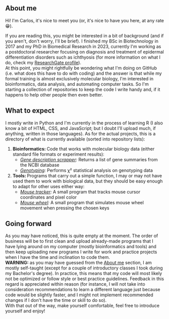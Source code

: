 ## About me
<p id="About me">
  Hi! I'm Carlos, it's nice to meet you (or, it's nice to have you here, at any rate 😁).
</p>
<p>
  If you are reading this, you might be interested in a bit of background (and if you aren't, don't worry, I'll be brief). I finished my BSc in Biotechnology in 2017 and my PhD in Biomedical Research in 2023, currently I'm working as a postdoctoral researcher focusing on diagnosis and treatment of epidermal differentiation disorders such as ichthyosis (for more information on what I do, check my <a href="https://www.researchgate.net/profile/Carlos-Gutierrez-Cerrajero">ResearchGate profile</a>).<br>
  At this point, you might rightfully be wondering what I'm doing on GitHub (i.e. what does this have to do with coding) and the answer is that while my formal training is almost exclusively molecular biology, I'm interested in bioinformatics, data analysis, and automating computer tasks. So I'm starting a collection of repositories to keep the code I write handy and, if it happens to help other people then even better.
</p>

## What to expect
<p id="What to expect">
  I mostly write in Python and I'm currently in the process of learning R (I also know a bit of HTML, CSS, and JavaScript; but I doubt I'll upload much, if anything, written in those languages). As for the actual projects, this is a directory of what is currently available (sorted into repository lists):<br>
  <ol>
    <li>
      <b>Bioinformatics: </b>Code that works with molecular biology data (either standard file formats or experiment results):
      <ul>
        <li><i><a href="https://github.com/Carlos-Gutierrez-Cerrajero/Gene-description-scrapper">Gene description scrapper</a>:</i> Returns a list of gene summaries from the NCBI database</li>
        <li><i><a href="https://github.com/Carlos-Gutierrez-Cerrajero/Genotyping">Genotyping</a>:</i> Performs χ² statistical analysis on genotyping data</li>
      </ul>
    </li>
    <li>
      <b>Tools: </b>Programs that carry out a simple function, I may or may not have used them to work with biological data, but they should be easy enough to adapt for other uses either way:
      <ul>
        <li><i><a href="https://github.com/Carlos-Gutierrez-Cerrajero/Mouse-tracker">Mouse tracker</a>:</i> A small program that tracks mouse cursor coordinates and pixel color</li>
        <li><i><a href="https://github.com/Carlos-Gutierrez-Cerrajero/Mouse-wheel">Mouse wheel</a>:</i> A small program that simulates mouse wheel movement when pressing the chosen keys</li>
      </ul>
    </li>
  </ol>
</p>

## Going forward
<p id="Going forward">
  As you may have noticed, this is quite empty at the moment. The order of business will be to first clean and upload already-made programs that I have lying around on my computer (mostly bioinformatics and tools) and then keep uploading new programs I write for work and practice projects when I have the time and inclination to code them.<br>
  <b>WARNING:</b> as you may have guessed from the <a href="#About me">About me</a> section, I am mostly self-taught (except for a couple of introductory classes I took during my Bachelor's degree). In practice, this means that my code will most likely not be optimized or follow style or best practice guidelines. Feedback in this regard is appreciated within reason (for instance, I will not take into consideration recommendations to learn a different language just because code would be slightly faster, and I might not implement recommended changes if I don't have the time or skill to do so).<br>
  With that out of the way, make yourself comfortable, feel free to introduce yourself and enjoy!
</p>

